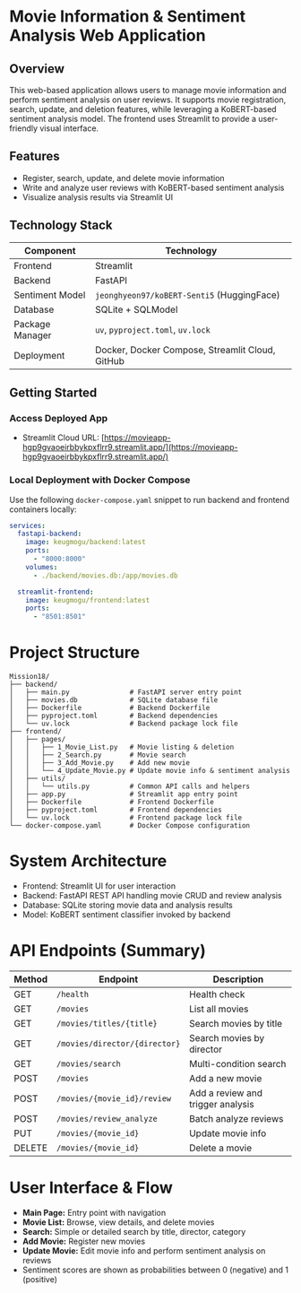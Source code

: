 # Movie Information & Sentiment Analysis Web Application

## Overview

This web-based application allows users to manage movie information and perform sentiment analysis on user reviews. It supports movie registration, search, update, and deletion features, while leveraging a KoBERT-based sentiment analysis model. The frontend uses Streamlit to provide a user-friendly visual interface.

## Features

- Register, search, update, and delete movie information
- Write and analyze user reviews with KoBERT-based sentiment analysis
- Visualize analysis results via Streamlit UI

## Technology Stack

| Component         | Technology                  |
|-------------------|-----------------------------|
| Frontend          | Streamlit                   |
| Backend           | FastAPI                     |
| Sentiment Model   | `jeonghyeon97/koBERT-Senti5` (HuggingFace) |
| Database          | SQLite + SQLModel           |
| Package Manager   | `uv`, `pyproject.toml`, `uv.lock` |
| Deployment        | Docker, Docker Compose, Streamlit Cloud, GitHub |

## Getting Started

### Access Deployed App

- Streamlit Cloud URL: [https://movieapp-hgp9gvaoeirbbykpxflrr9.streamlit.app/](https://movieapp-hgp9gvaoeirbbykpxflrr9.streamlit.app/)

### Local Deployment with Docker Compose

Use the following `docker-compose.yaml` snippet to run backend and frontend containers locally:

```yaml
services:
  fastapi-backend:
    image: keugmogu/backend:latest
    ports:
      - "8000:8000"
    volumes:
      - ./backend/movies.db:/app/movies.db

  streamlit-frontend:
    image: keugmogu/frontend:latest
    ports:
      - "8501:8501"
```


# Project Structure

```plaintext
Mission18/
├── backend/
│   ├── main.py               # FastAPI server entry point
│   ├── movies.db             # SQLite database file
│   ├── Dockerfile            # Backend Dockerfile
│   ├── pyproject.toml        # Backend dependencies
│   └── uv.lock               # Backend package lock file
├── frontend/
│   ├── pages/
│   │   ├── 1_Movie_List.py   # Movie listing & deletion
│   │   ├── 2_Search.py       # Movie search
│   │   ├── 3_Add_Movie.py    # Add new movie
│   │   └── 4_Update_Movie.py # Update movie info & sentiment analysis
│   ├── utils/
│   │   └── utils.py          # Common API calls and helpers
│   ├── app.py                # Streamlit app entry point
│   ├── Dockerfile            # Frontend Dockerfile
│   ├── pyproject.toml        # Frontend dependencies
│   └── uv.lock               # Frontend package lock file
└── docker-compose.yaml       # Docker Compose configuration
```
# System Architecture
- Frontend: Streamlit UI for user interaction
- Backend: FastAPI REST API handling movie CRUD and review analysis
- Database: SQLite storing movie data and analysis results
- Model: KoBERT sentiment classifier invoked by backend

# API Endpoints (Summary)
| Method | Endpoint                      | Description                       |
| ------ | ----------------------------- | --------------------------------- |
| GET    | `/health`                     | Health check                      |
| GET    | `/movies`                     | List all movies                   |
| GET    | `/movies/titles/{title}`      | Search movies by title            |
| GET    | `/movies/director/{director}` | Search movies by director         |
| GET    | `/movies/search`              | Multi-condition search            |
| POST   | `/movies`                     | Add a new movie                   |
| POST   | `/movies/{movie_id}/review`   | Add a review and trigger analysis |
| POST   | `/movies/review_analyze`      | Batch analyze reviews             |
| PUT    | `/movies/{movie_id}`          | Update movie info                 |
| DELETE | `/movies/{movie_id}`          | Delete a movie                    |


# User Interface & Flow
- **Main Page:** Entry point with navigation
- **Movie List:** Browse, view details, and delete movies
- **Search:** Simple or detailed search by title, director, category
- **Add Movie:** Register new movies
- **Update Movie:** Edit movie info and perform sentiment analysis on reviews
- Sentiment scores are shown as probabilities between 0 (negative) and 1 (positive)


